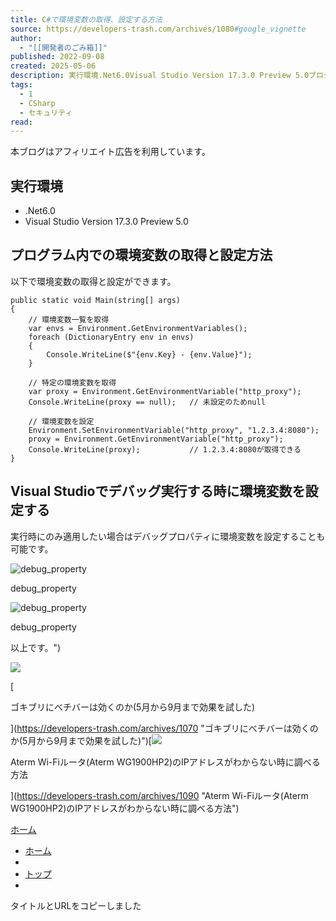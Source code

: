 ```yaml
---
title: C#で環境変数の取得、設定する方法
source: https://developers-trash.com/archives/1080#google_vignette
author:
  - "[[開発者のごみ箱]]"
published: 2022-09-08
created: 2025-05-06
description: 実行環境.Net6.0Visual Studio Version 17.3.0 Preview 5.0プログラム内での環境変数の取得と設定方法以下で環境変数の取得と設定ができます。public static void Main(string...
tags:
  - 1
  - CSharp
  - セキュリティ
read:
---
```

本ブログはアフィリエイト広告を利用しています。

## 実行環境

- .Net6.0
- Visual Studio Version 17.3.0 Preview 5.0

## プログラム内での環境変数の取得と設定方法

以下で環境変数の取得と設定ができます。

```
public static void Main(string[] args)
{
    // 環境変数一覧を取得
    var envs = Environment.GetEnvironmentVariables();
    foreach (DictionaryEntry env in envs)
    {
        Console.WriteLine($"{env.Key} - {env.Value}");
    }

    // 特定の環境変数を取得
    var proxy = Environment.GetEnvironmentVariable("http_proxy");
    Console.WriteLine(proxy == null);   // 未設定のためnull

    // 環境変数を設定
    Environment.SetEnvironmentVariable("http_proxy", "1.2.3.4:8080");
    proxy = Environment.GetEnvironmentVariable("http_proxy");
    Console.WriteLine(proxy);           // 1.2.3.4:8080が取得できる
}
```

## Visual Studioでデバッグ実行する時に環境変数を設定する

実行時にのみ適用したい場合はデバッグプロパティに環境変数を設定することも可能です。

![debug_property](https://i0.wp.com/developers-trash.com/wp-content/uploads/2022/09/debug_property1.png?resize=293%2C81&ssl=1)

debug\_property

![debug_property](https://i0.wp.com/developers-trash.com/wp-content/uploads/2022/09/debug_property2.png?resize=784%2C513&ssl=1)

debug\_property

以上です。")

![](https://developers-trash.com/wp-content/uploads/2022/09/bug_gokiburi-120x68.png)

[

ゴキブリにべチバーは効くのか(5月から9月まで効果を試した)

](https://developers-trash.com/archives/1070 "ゴキブリにべチバーは効くのか(5月から9月まで効果を試した)")[![](https://developers-trash.com/wp-content/uploads/2022/09/searchtool-120x68.png)

Aterm Wi-Fiルータ(Aterm WG1900HP2)のIPアドレスがわからない時に調べる方法

](https://developers-trash.com/archives/1090 "Aterm Wi-Fiルータ(Aterm WG1900HP2)のIPアドレスがわからない時に調べる方法")

[ホーム](https://developers-trash.com/)

- [ホーム](https://developers-trash.com/)
- 
- [トップ](https://developers-trash.com/archives/#)
-

タイトルとURLをコピーしました
